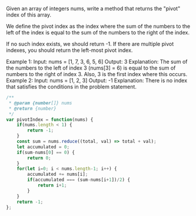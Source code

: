 Given an array of integers nums, write a method that returns the "pivot" index of this array.

We define the pivot index as the index where the sum of the numbers to the left of the index is equal to the sum of the numbers to the right of the index.

If no such index exists, we should return -1. If there are multiple pivot indexes, you should return the left-most pivot index.

Example 1:
Input:
nums = [1, 7, 3, 6, 5, 6]
Output: 3
Explanation:
The sum of the numbers to the left of index 3 (nums[3] = 6) is equal to the sum of numbers to the right of index 3.
Also, 3 is the first index where this occurs.
Example 2:
Input:
nums = [1, 2, 3]
Output: -1
Explanation:
There is no index that satisfies the conditions in the problem statement.


```js
/**
 * @param {number[]} nums
 * @return {number}
 */
var pivotIndex = function(nums) {
    if(nums.length < 1) {
        return -1;
    }
    const sum = nums.reduce((total, val) => total + val);
    let accumulated = 0;
    if(sum-nums[0] == 0) {
        return 0;
    }
    for(let i=0; i < nums.length-1; i++) {
        accumulated += nums[i];
        if(accumulated === (sum-nums[i+1])/2) {
            return i+1;
        }
    }
    return -1;
};
```
